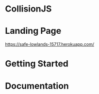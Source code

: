 # CollisionJS

# Landing Page
https://safe-lowlands-15717.herokuapp.com/

# Getting Started

# Documentation
